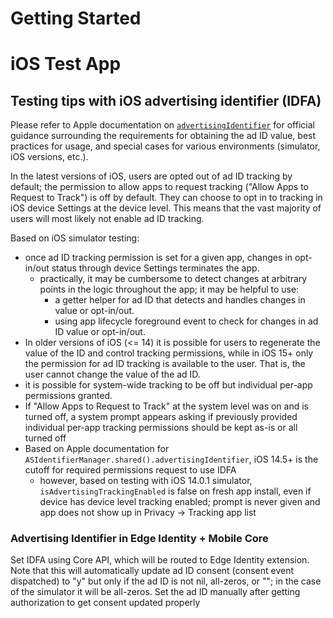 # Getting Started

# iOS Test App
## Testing tips with iOS advertising identifier (IDFA)
Please refer to Apple documentation on [`advertisingIdentifier`](https://developer.apple.com/documentation/adsupport/asidentifiermanager/1614151-advertisingidentifier) for official guidance surrounding the requirements for obtaining the ad ID value, best practices for usage, and special cases for various environments (simulator, iOS versions, etc.).

In the latest versions of iOS, users are opted out of ad ID tracking by default; the permission to allow apps to request tracking ("Allow Apps to Request to Track") is off by default. They can choose to opt in to tracking in iOS device Settings at the device level. This means that the vast majority of users will most likely not enable ad ID tracking.

Based on iOS simulator testing:
- once ad ID tracking permission is set for a given app, changes in opt-in/out status through device Settings terminates the app.
    - practically, it may be cumbersome to detect changes at arbitrary points in the logic throughout the app;
    it may be helpful to use:
        - a getter helper for ad ID that detects and handles changes in value or opt-in/out.
        - using app lifecycle foreground event to check for changes in ad ID value or opt-in/out.
- In older versions of iOS (<= 14) it is possible for users to regenerate the value of the ID and control tracking permissions, while in iOS 15+ only the permission for ad ID tracking is available to the user. That is, the user cannot change the value of the ad ID.
- it is possible for system-wide tracking to be off but individual per-app permissions granted.
- If "Allow Apps to Request to Track" at the system level was on and is turned off, a system prompt appears asking if previously provided individual per-app tracking permissions should be kept as-is or all turned off
- Based on Apple documentation for `ASIdentifierManager.shared().advertisingIdentifier`, iOS 14.5+ is the cutoff for required permissions request to use IDFA
    - however, based on testing with iOS 14.0.1 simulator, `isAdvertisingTrackingEnabled` is false on fresh app install, even if device has device level tracking enabled; prompt is never given and app does not show up in Privacy -> Tracking app list

### Advertising Identifier in Edge Identity + Mobile Core
Set IDFA using Core API, which will be routed to Edge Identity extension.
Note that this will automatically update ad ID consent (consent event dispatched)
to "y" but only if the ad ID is not nil, all-zeros, or ""; in the case of the simulator it will be all-zeros.
Set the ad ID manually after getting authorization to get consent updated properly

